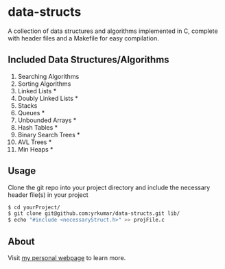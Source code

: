 data-structs
============

A collection of data structures and algorithms implemented in C, complete with header files and a Makefile for easy compilation.

Included Data Structures/Algorithms
-------------------------------------------
1. Searching Algorithms 
2. Sorting Algorithms
3. Linked Lists *
4. Doubly Linked Lists *
5. Stacks 
6. Queues *
7. Unbounded Arrays * 
8. Hash Tables *
9. Binary Search Trees *
10. AVL Trees *
11. Min Heaps *

Usage
-----

Clone the git repo into your project directory and include the necessary header file(s) in your project
```bash
$ cd yourProject/
$ git clone git@github.com:yrkumar/data-structs.git lib/
$ echo "#include <necessaryStruct.h>" >> projFile.c
```

About
-----

Visit [my personal webpage](http://yrkumar.github.io) to learn more.

